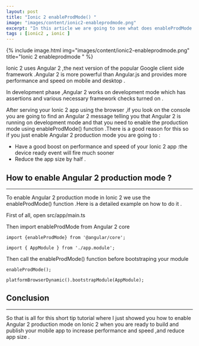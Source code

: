 ```yaml
---
layout: post
title: "Ionic 2 enableProdMode() "
image: "images/content/ionic2-enableprodmode.png"
excerpt: "In this article we are going to see what does enableProdMode do and an example code on how to use it to enable production mode in Angular 2" 
tags : [ionic2 , ionic ]
---
```


{% include image.html 
    img="images/content/ionic2-enableprodmode.png" 
    title="Ionic 2 enableprodmode " 
%}

Ionic 2 uses Angular 2 ,the next version of the popular Google client side framework .Angular 2 is more
powerful than Angular.js and provides more performance and speed on mobile and desktop .

In development phase ,Angular 2 works on development mode which has assertions and various necessary 
framework checks turned on .

After serving your Ionic 2 app using the browser ,if you look on the console you are going to find 
an Angular 2 message telling you that Angular 2 is running on development mode and that you need to enable
the production mode using  enableProdMode() function .There is a good reason for this so if you just 
enable Angular 2 production mode you are going to : 
<ul>
<li>
Have a good boost on performance and speed of your Ionic 2 app :the device ready event will fire much sooner 
</li>
<li>
Reduce the app size by half .
</li>
</ul>

How to enable Angular 2 production mode ?
-------------------------------------------
-------------------------------------------

To enable Angular 2 production mode in Ionic 2 we use the enableProdMode() function .Here is a detailed example on how to 
do it .

First of all, open src/app/main.ts 

Then import enableProdMode from Angular 2 core 

    import {enableProdMode} from '@angular/core';
 
    import { AppModule } from './app.module';
 
 Then call the enableProdMode() function before bootstraping your module

    enableProdMode();
 
    platformBrowserDynamic().bootstrapModule(AppModule);


Conclusion
-------------
-------------

So that is all for this short tip tutorial where I just showed you how to enable Angular 2 production mode
on Ionic 2 when you are ready to build and publish your mobile app to increase performance and speed ,and
reduce app size .
 